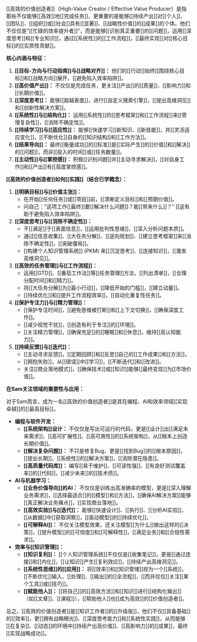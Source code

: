 [[高效的价值创造者]]（High-Value Creator / Effective Value Producer）是指那些不仅能够[[高效]]地[[完成任务]]，更重要的是能够[[持续产出]]对[[个人]]、[[团队]]、[[组织]]或[[社会]]具有[[显著]]、[[战略性价值]]的[[成果]]的个体。他们不仅仅是“[[忙碌的效率提升者]]”，而是能够[[识别真正重要]]的[[问题]]，运用[[深度思考]]和[[专业知识]]，通过[[系统性]]的[[工作流程]]，[[最终实现]]对[[核心目标]]的[[实质性贡献]]。

**核心内涵与特征：**

1.  **[[目标-方向与行动指南]]与[[战略对齐]]：** 他们的[[行动]]始终[[围绕核心目标]]和[[战略方向]]展开，[[避免陷入效率陷阱]]。
2.  **[[高价值产出]]：** 不仅仅是完成任务，更关注[[产出]]的[[质量]]、[[影响力]]和[[长期价值]]。
3.  **[[深度思考]]：** 能够[[超越表面]]，进行[[自定义搜索引擎]]，[[提出高维洞见]]和[[创新性解决方案]]。
4.  **[[系统性]]与[[结构化]]：** 运用[[系统性]]的[[思考框架]]和[[工作流程]]来[[管理复杂性]]，[[消除不确定性]]。
5.  **[[持续学习]]与[[适应性]]：** 能够[[快速学习]]新知识、[[新技能]]，并[[灵活适应变化]]，[[不断优化]]自身的[[知识结构]]和[[工作方法]]。
6.  **[[结果导向]]：** 最终[[衡量成功]]的[[标准]]是[[实际产生]]的[[价值]]和[[解决]]的[[问题]]，而非[[投入的时间]]或[[任务数量]]。
7.  **[[主动性]]与[[掌控感]]：** 积极[[识别问题]]并[[主动寻求解决]]，[[对自身工作]]和[[产出]]有[[高度掌控感]]。

**[[高效的价值创造者]]如何[[实践]]（结合已学概念）：**

1.  **[[明确目标]]与[[价值主张]]：**
    *   在开始[[任何任务]]或[[项目]]前，[[清晰定义目标]]和[[预期价值]]。
    *   问自己：“这项工作[[最终]]要[[解决什么问题]]？能[[带来什么]]？” [[这有助于避免陷入效率陷阱]]。
2.  **[[深度思考]]与[[消除不确定性]]：**
    *   不[[满足]]于[[表面信息]]，[[运用批判性思维]]，[[深入分析问题本质]]。
    *   通过[[信息收集]]、[[大任务分解]]、[[逆向规划]]、[[建立思考框架]]来[[消除不确定性]]，[[突破僵局]]。
    *   [[构建个人知识管理系统]] (PKM) 来[[沉淀思考]]、[[连接知识]]，[[激发高维洞见]]。
3.  **[[高效的任务管理]]与[[工作流程]]：**
    *   运用[[GTD]]、[[番茄工作法]]等[[任务管理]]方法，[[列出清单]]，[[合理分配时间]]和[[精力]]。
    *   将[[大任务分解]]为[[最小行动]]，[[降低开始的门槛]]，[[建立动量]]。
    *   [[持续优化]]和[[提升工作流程效率]]，[[自动化重复性任务]]。
4.  **[[保护专注力]]与[[精力管理]]：**
    *   [[保护专注时间]]，[[避免思维被打断]]和[[上下文切换]]，[[确保深度工作]]。
    *   [[减少视觉干扰]]，[[创造有利于专注]]的[[环境]]。
    *   [[关注精力管理]]，[[确保充足]]的[[睡眠]]和[[休息]]，维持[[高认知能力]]。
5.  **[[持续反馈]]与[[迭代]]：**
    *   [[主动寻求反馈]]，[[定期回顾]]和[[反思]]自己的[[工作成果]]和[[方法]]。
    *   [[拥抱失败]]，从[[错误]]中[[学习]]，[[不断迭代]]和[[改进]]。
    *   关注[[商业落地模式]]，[[确保技术]]或[[知识]]能够[[最终变现]]为[[市场价值]]。

**在Sam关注领域的重要性与应用：**

对于Sam而言，成为一名[[高效的价值创造者]]是其在编程、AI和效率领域[[实现卓越]]的[[最高目标]]。

*   **编程与软件开发：**
    *   **[[系统架构]]设计：** 不仅仅是写出可运行的代码，更是[[设计]]出[[满足未来需求]]、[[高可扩展性]]、[[高可用性]]的[[系统架构]]，从[[根本上创造长期价值]]。
    *   **[[解决复杂问题]]：** 不只是修复Bug，更是[[找到Bug]]的[[根本原因]]，[[提出长期]]、[[系统性]]的[[解决方案]]，[[消除潜在隐患]]。
    *   **[[高质量代码库]]：** 编写[[易于维护]]、[[可读性强]]、[[有良好测试覆盖率]]的[[代码]]，[[减少未来]]的[[技术债]]。
*   **AI与机器学习：**
    *   **[[业务价值导向]]的AI：** 不仅仅是训练出高准确率的模型，更是[[深入理解业务需求]]，[[选择最适合]]的[[模型]]和[[方法]]，[[确保AI解决方案]]能够[[真正解决业务痛点]]，[[实现商业落地]]。
    *   **[[高效实验]]与[[迭代]]：** 能够[[快速设计]]、[[执行]]、[[分析AI实验]]，[[从数据]]中[[获取洞察]]，[[驱动模型]]的[[持续优化]]。
    *   **[[可解释AI]]：** 不仅关注模型效果，还关注模型[[为什么]]做出这样的[[决策]]，[[提升模型]]的[[可信度]]和[[可解释性]]，[[满足业务]]和[[合规性需求]]。
*   **效率与[[知识管理]]：**
    *   **[[知识复利]]：** [[个人知识管理系统]]不仅仅是[[收集笔记]]，更是[[通过连接]]和[[内化]]，[[让知识]]产生[[复利效应]]，[[持续产出高维洞见]]。
    *   **[[系统性思维]]的[[应用]]：** 将[[效率]]和[[知识管理]]视为一个[[系统]]，[[不断优化]]输入、[[处理]]、[[输出]]的[[全流程]]，[[而非仅仅]]关注[[某个工具]]或[[技巧]]。
    *   **[[赋能他人]]：** [[将自己]]的[[高效方法]]和[[知识]]进行[[结构化输出]]（如[[文章]]、[[课程]]），[[帮助他人]]也[[成为高效]]的[[价值创造者]]。

总之，[[高效的价值创造者]]是[[知识工作者]]的[[升级版]]，他们不仅[[具备基础]]的[[效率]]，更[[拥有战略眼光]]、[[深度思考能力]]和[[系统性实践]]，从而能够[[在复杂]]、[[动态]]的环境中[[持续产出高价值]]、[[高影响力]]的[[成果]]，最终[[实现战略成功]]。